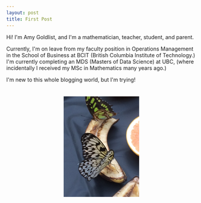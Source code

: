 ```yaml
---
layout: post
title: First Post
---
```


Hi! I'm Amy Goldlist, and I'm a mathematician, teacher, student, and parent.

Currently, I'm on leave from my faculty position in Operations Management in the School of Business at BCIT (British Columbia Institute of Technology.)  I'm currently completing an MDS (Masters of Data Science) at UBC, (where incidentally I received my MSc in Mathematics many years ago.)

I'm new to this whole blogging world, but I'm trying!



<h5 align="center">
  <br>
<img src="/images/butterfly.JPG" alt="sw_vs_st" width="200"></a>
<br>
</h5>
